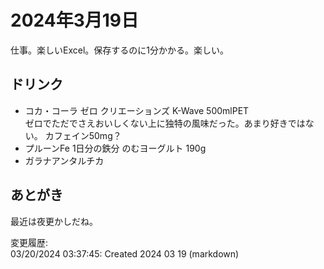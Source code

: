 # 2024年3月19日

仕事。楽しいExcel。保存するのに1分かかる。楽しい。

## ドリンク

- コカ・コーラ ゼロ クリエーションズ K-Wave 500mlPET  
ゼロでただでさえおいしくない上に独特の風味だった。あまり好きではない。
カフェイン50mg？
- プルーンFe 1日分の鉄分 のむヨーグルト 190g
- ガラナアンタルチカ

## あとがき

最近は夜更かしだね。

変更履歴:  
03/20/2024 03:37:45: Created 2024 03 19 (markdown)  
